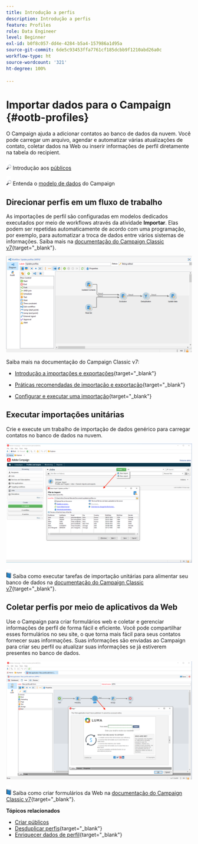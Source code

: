 ```yaml
---
title: Introdução a perfis
description: Introdução a perfis
feature: Profiles
role: Data Engineer
level: Beginner
exl-id: b0f8c057-dd4e-4284-b5a4-157986a1d95a
source-git-commit: 6de5c93453ffa7761cf185dcbb9f1210abd26a0c
workflow-type: ht
source-wordcount: '321'
ht-degree: 100%

---
```


# Importar dados para o Campaign {#ootb-profiles}

O Campaign ajuda a adicionar contatos ao banco de dados da nuvem. Você pode carregar um arquivo, agendar e automatizar várias atualizações de contato, coletar dados na Web ou inserir informações de perfil diretamente na tabela do recipient.

![](../assets/do-not-localize/glass.png) Introdução aos [públicos](audiences.md)

![](../assets/do-not-localize/glass.png) Entenda o [modelo de dados](../dev/datamodel.md) do Campaign

## Direcionar perfis em um fluxo de trabalho

As importações de perfil são configuradas em modelos dedicados executados por meio de workflows através da atividade **Importar**. Elas podem ser repetidas automaticamente de acordo com uma programação, por exemplo, para automatizar a troca de dados entre vários sistemas de informações. Saiba mais na [documentação do Campaign Classic v7](https://experienceleague.adobe.com/docs/campaign-classic/using/getting-started/importing-and-exporting-data/import-export-workflows.html?lang=pt-BR){target=&quot;_blank&quot;}.

![](assets/import-wf.png)

Saiba mais na documentação do Campaign Classic v7:

* [Introdução a importações e exportações](https://experienceleague.adobe.com/docs/campaign-classic/using/getting-started/importing-and-exporting-data/get-started-data-import-export.html?lang=pt-BR){target=&quot;_blank&quot;}

* [Práticas recomendadas de importação e exportação](https://experienceleague.adobe.com/docs/campaign-classic/using/getting-started/importing-and-exporting-data/best-practices/import-export-best-practices.html?lang=pt-BR){target=&quot;_blank&quot;}

* [Configurar e executar uma importação](https://experienceleague.adobe.com/docs/campaign-classic/using/getting-started/importing-and-exporting-data/generic-imports-exports/executing-import-jobs.html?lang=pt-BR){target=&quot;_blank&quot;}

## Executar importações unitárias

Crie e execute um trabalho de importação de dados genérico para carregar contatos no banco de dados na nuvem.

![](assets/new-import.png)

![](../assets/do-not-localize/book.png) Saiba como executar tarefas de importação unitárias para alimentar seu banco de dados na [documentação do Campaign Classic v7](https://experienceleague.adobe.com/docs/campaign-classic/using/getting-started/importing-and-exporting-data/generic-imports-exports/about-generic-imports-exports.html?lang=pt-BR){target=&quot;_blank&quot;}.

## Coletar perfis por meio de aplicativos da Web

Use o Campaign para criar formulários web e coletar e gerenciar informações de perfil de forma fácil e eficiente. Você pode compartilhar esses formulários no seu site, o que torna mais fácil para seus contatos fornecer suas informações. Suas informações são enviadas ao Campaign para criar seu perfil ou atualizar suas informações se já estiverem presentes no banco de dados.

![](assets/web-form-page.png)

![](../assets/do-not-localize/book.png) Saiba como criar formulários da Web na [documentação do Campaign Classic v7](https://experienceleague.adobe.com/docs/campaign-classic/using/designing-content/web-forms/about-web-forms.html?lang=pt-BR){target=&quot;_blank&quot;}.

**Tópicos relacionados**

* [Criar públicos](audiences.md)
* [Desduplicar perfis](https://experienceleague.adobe.com/docs/campaign-classic/using/automating-with-workflows/use-cases/data-management/deduplication-merge.html?lang=pt-BR){target=&quot;_blank&quot;}
* [Enriquecer dados de perfil](https://experienceleague.adobe.com/docs/campaign-classic/using/automating-with-workflows/use-cases/data-management/enriching-data.html?lang=pt-BR){target=&quot;_blank&quot;}
